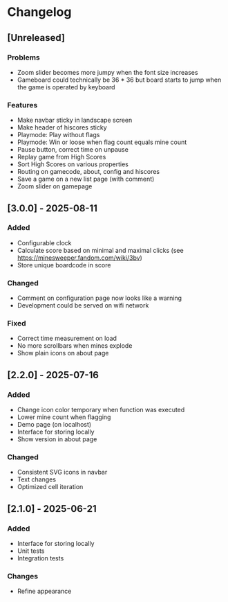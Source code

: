 # Changelog

## [Unreleased]

### Problems
- Zoom slider becomes more jumpy when the font size increases
- Gameboard could technically be 36 * 36 but board starts to jump when the game is operated by keyboard

### Features
- Make navbar sticky in landscape screen
- Make header of hiscores sticky
- Playmode: Play without flags
- Playmode: Win or loose when flag count equals mine count
- Pause button, correct time on unpause
- Replay game from High Scores
- Sort High Scores on various properties
- Routing on gamecode, about, config and hiscores 
- Save a game on a new list page (with comment)
- Zoom slider on gamepage


## [3.0.0] - 2025-08-11

### Added
- Configurable clock
- Calculate score based on minimal and maximal clicks (see https://minesweeper.fandom.com/wiki/3bv)
- Store unique boardcode in score

### Changed
- Comment on configuration page now looks like a warning
- Development could be served on wifi network

### Fixed
- Correct time measurement on load
- No more scrollbars when mines explode
- Show plain icons on about page


## [2.2.0] - 2025-07-16

### Added
- Change icon color temporary when function was executed
- Lower mine count when flagging
- Demo page (on localhost)
- Interface for storing locally
- Show version in about page

### Changed
- Consistent SVG icons in navbar
- Text changes
- Optimized cell iteration


## [2.1.0] - 2025-06-21

### Added
- Interface for storing locally
- Unit tests
- Integration tests

### Changes
- Refine appearance
